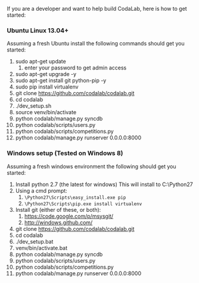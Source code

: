 If you are a developer and want to help build CodaLab, here is how to get started:

### Ubuntu Linux 13.04+

Assuming a fresh Ubuntu install the following commands should get you started:

1. sudo apt-get update
    1. enter your password to get admin access
1. sudo apt-get upgrade -y
1. sudo apt-get install git python-pip -y
1. sudo pip install virtualenv
1. git clone https://github.com/codalab/codalab.git
1. cd codalab
1. ./dev_setup.sh
1. source venv/bin/activate
1. python codalab/manage.py syncdb
1. python codalab/scripts/users.py
1. python codalab/scripts/competitions.py
1. python codalab/manage.py runserver 0.0.0.0:8000

### Windows setup (Tested on Windows 8)

Assuming a fresh windows environment the following should get you started:

1. Install python 2.7 (the latest for windows)
   This will install to C:\Python27
1. Using a cmd prompt:
   1. `\Python27\Scripts\easy_install.exe pip`
   1. `\Python27\Scripts\pip.exe install virtualenv`
1. Install git (either of these, or both):
   1. https://code.google.com/p/msysgit/
   1. http://windows.github.com/
1. git clone https://github.com/codalab/codalab.git
1. cd codalab
1. ./dev_setup.bat
1. venv/bin/activate.bat
1. python codalab/manage.py syncdb
1. python codalab/scripts/users.py
1. python codalab/scripts/competitions.py
1. python codalab/manage.py runserver 0.0.0.0:8000